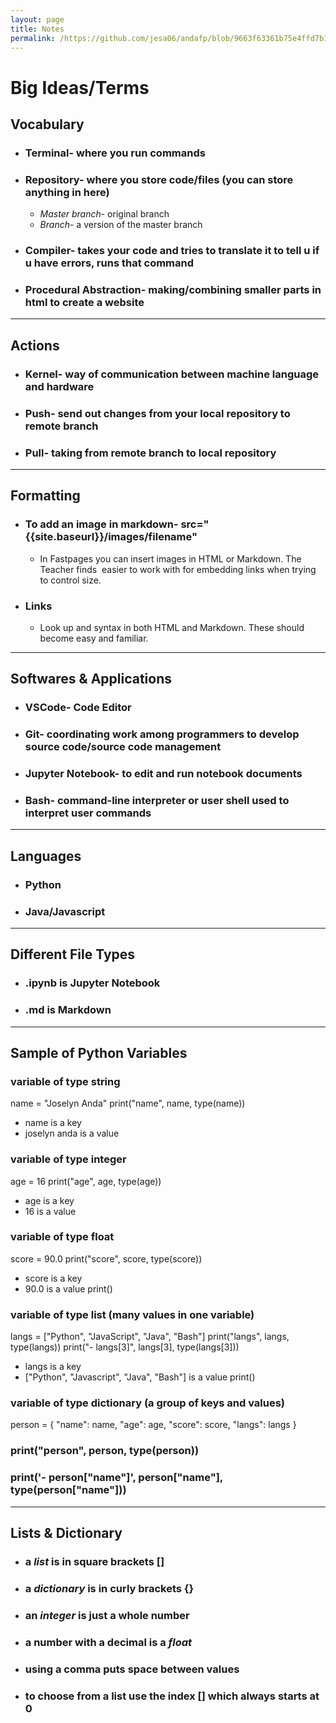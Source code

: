 ```yaml
---
layout: page
title: Notes
permalink: /https://github.com/jesa06/andafp/blob/9663f63361b75e4ffd7b14d3ed1b352ae4c50724/_pages/03_Notes.md/ 
---
```



# **Big Ideas/Terms**

## Vocabulary
- ### Terminal- where you run commands
- ### Repository- where you store code/files (you can store anything in here)
    - *Master branch*- original branch
    - *Branch*- a version of the master branch
- ### Compiler- takes your code and tries to translate it to tell u if u have errors, runs that command
 - ### Procedural Abstraction- making/combining smaller parts in html to create a website
---
## Actions
- ### Kernel- way of communication between machine language and hardware
- ### Push- send out changes from your local repository to remote branch
- ### Pull- taking from remote branch to local repository

---
## Formatting
- ### To add an image in markdown- src="{{site.baseurl}}/images/filename"
    - In Fastpages you can insert images in HTML or Markdown. The Teacher finds <img> easier to work with for embedding links when trying to control size.

- ### Links
    - Look up <href> and []() syntax in both HTML and Markdown. These should become easy and familiar.
---

## Softwares & Applications
- ### VSCode- Code Editor
- ### Git- coordinating work among programmers to develop source code/source code management
- ### Jupyter Notebook- to edit and run notebook documents
- ### Bash- command-line interpreter or user shell used to interpret user commands
---
## Languages
- ### Python
- ### Java/Javascript
---
## Different File Types
- ### .ipynb is Jupyter Notebook
- ### .md is Markdown 
---
## Sample of Python Variables

### variable of type string
name = "Joselyn Anda"
 print("name", name, type(name))
- name is a key
- joselyn anda is a value
### variable of type integer
 age = 16
 print("age", age, type(age))
- age is a key
- 16 is a value
### variable of type float
score = 90.0
 print("score", score, type(score))
- score is a key
- 90.0 is a value
 print()

### variable of type list (many values in one variable)
 langs = ["Python", "JavaScript", "Java", "Bash"]
 print("langs", langs, type(langs))
 print("- langs[3]", langs[3], type(langs[3]))
- langs is a key
- ["Python", "Javascript", "Java", "Bash"] is a value
print()

### variable of type dictionary (a group of keys and values)
person = {
    "name": name,
    "age": age,
    "score": score,
    "langs": langs
}
### print("person", person, type(person))
  ### print('- person["name"]', person["name"], type(person["name"]))
  ---
 ## Lists & Dictionary
- ### a *list* is in square brackets []
- ### a *dictionary* is in curly brackets {}
- ### an *integer* is just a whole number
- ### a number with a decimal is a *float*
- ###  using a comma puts space between values
- ### to choose from a list use the index [] which always starts at 0